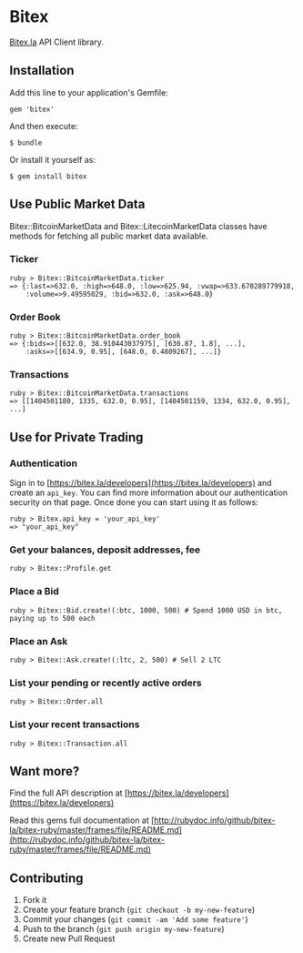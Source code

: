 # Bitex

[Bitex.la](https://bitex.la/developers) API Client library.


## Installation

Add this line to your application's Gemfile:

    gem 'bitex'

And then execute:

    $ bundle

Or install it yourself as:

    $ gem install bitex


## Use Public Market Data

Bitex::BitcoinMarketData and Bitex::LitecoinMarketData classes have methods for
fetching all public market data available.

### Ticker

    ruby > Bitex::BitcoinMarketData.ticker
    => {:last=>632.0, :high=>648.0, :low=>625.94, :vwap=>633.670289779918,
        :volume=>9.49595029, :bid=>632.0, :ask=>648.0}

### Order Book

    ruby > Bitex::BitcoinMarketData.order_book
    => {:bids=>[[632.0, 38.910443037975], [630.87, 1.8], ...],
        :asks=>[[634.9, 0.95], [648.0, 0.4809267], ...]}

### Transactions

    ruby > Bitex::BitcoinMarketData.transactions
    => [[1404501180, 1335, 632.0, 0.95], [1404501159, 1334, 632.0, 0.95], ...]

## Use for Private Trading

### Authentication

Sign in to [https://bitex.la/developers](https://bitex.la/developers) and create
an `api_key`. You can find more information about our authentication security
on that page. Once done you can start using it as follows:

    ruby > Bitex.api_key = 'your_api_key'
    => "your_api_key"

### Get your balances, deposit addresses, fee

    ruby > Bitex::Profile.get

### Place a Bid

    ruby > Bitex::Bid.create!(:btc, 1000, 500) # Spend 1000 USD in btc, paying up to 500 each

### Place an Ask

    ruby > Bitex::Ask.create!(:ltc, 2, 500) # Sell 2 LTC

### List your pending or recently active orders

    ruby > Bitex::Order.all

### List your recent transactions

    ruby > Bitex::Transaction.all

## Want more?

Find the full API description at
[https://bitex.la/developers](https://bitex.la/developers)

Read this gems full documentation at
[http://rubydoc.info/github/bitex-la/bitex-ruby/master/frames/file/README.md](http://rubydoc.info/github/bitex-la/bitex-ruby/master/frames/file/README.md)


## Contributing

1. Fork it
2. Create your feature branch (`git checkout -b my-new-feature`)
3. Commit your changes (`git commit -am 'Add some feature'`)
4. Push to the branch (`git push origin my-new-feature`)
5. Create new Pull Request
